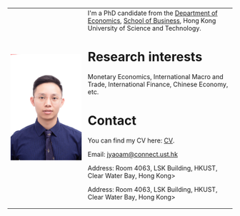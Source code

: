 
<html>
    <table style="margin-left: auto; margin-right: auto;">
        <tr>
            <td>

![](/images/jingbo.jpg)
            </td>
            <td>
I'm a PhD candidate from the [Department of Economics](https://econ.hkust.edu.hk/homepage), [School of Business](https://bm.hkust.edu.hk/), Hong Kong University of Science and Technology. 

# Research interests
Monetary Economics, International Macro and Trade, International Finance, Chinese Economy, etc.

# Contact
You can find my CV here: [CV](https://www.dropbox.com/scl/fi/4fkebc98c7168xb4g5mpn/CV_Jingbo.pdf?rlkey=cbj5ylgbpilot96zgivdpfx28&st=g7yoc7s8&dl=0).

Email: jyaoam@connect.ust.hk

Address: Room 4063, LSK Building, HKUST, Clear Water Bay, Hong Kong>

Address: Room 4063, LSK Building, HKUST, Clear Water Bay, Hong Kong>
            </td>
        </tr>
    </table>
</html>





